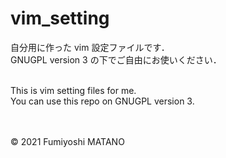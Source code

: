 # vim_setting
自分用に作った vim 設定ファイルです．<br>
GNUGPL version 3 の下でご自由にお使いください．<br><br>

This is vim setting files for me.<br>
You can use this repo on GNUGPL version 3.<br><br>

<br>© 2021 Fumiyoshi MATANO
